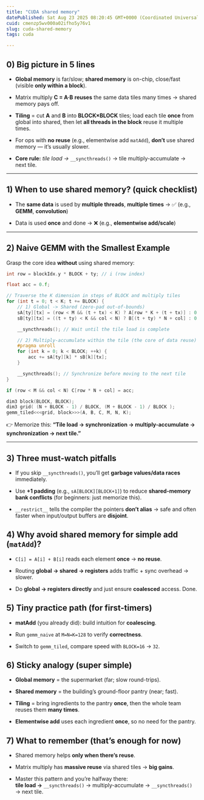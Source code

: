 ```yaml
---
title: "CUDA shared memory"
datePublished: Sat Aug 23 2025 08:20:45 GMT+0000 (Coordinated Universal Time)
cuid: cmenzp5wv000a02ifho5y76v1
slug: cuda-shared-memory
tags: cuda

---
```


## 0) Big picture in 5 lines

* **Global memory** is far/slow; **shared memory** is on-chip, close/fast (visible **only within a block**).
    
* Matrix multiply **C = A·B** **reuses** the same data tiles many times → shared memory pays off.
    
* **Tiling** = cut **A** and **B** into **BLOCK×BLOCK** tiles; load each tile **once** from global into shared, then let **all threads in the block** reuse it multiple times.
    
* For ops with **no reuse** (e.g., elementwise add `matAdd`), **don’t** use shared memory — it’s usually slower.
    
* **Core rule:** *tile load →* `__syncthreads()` → tile multiply-accumulate → next tile.
    

---

## 1) When to use shared memory? (quick checklist)

* The **same data** is used by **multiple threads**, **multiple times** → ✅ (e.g., **GEMM**, **convolution**)
    
* Data is used **once** and done → ❌ (e.g., **elementwise add/scale**)
    

---

## 2) Naive GEMM with the Smallest Example

Grasp the core idea **without** using shared memory:

```cpp
int row = blockIdx.y * BLOCK + ty; // i (row index)

float acc = 0.f;

// Traverse the K dimension in steps of BLOCK and multiply tiles
for (int t = 0; t < K; t += BLOCK) {
    // 1) Global -> Shared (zero-pad out-of-bounds)
    sA[ty][tx] = (row < M && (t + tx) < K) ? A[row * K + (t + tx)] : 0.f;
    sB[ty][tx] = ((t + ty) < K && col < N) ? B[(t + ty) * N + col] : 0.f;

    __syncthreads(); // Wait until the tile load is complete

    // 2) Multiply-accumulate within the tile (the core of data reuse)
    #pragma unroll
    for (int k = 0; k < BLOCK; ++k) {
        acc += sA[ty][k] * sB[k][tx];
    }

    __syncthreads(); // Synchronize before moving to the next tile
}

if (row < M && col < N) C[row * N + col] = acc;
```

```cpp
dim3 block(BLOCK, BLOCK);
dim3 grid( (N + BLOCK - 1) / BLOCK, (M + BLOCK - 1) / BLOCK );
gemm_tiled<<<grid, block>>>(A, B, C, M, N, K);
```

👉 Memorize this: **“Tile load → synchronization → multiply-accumulate → synchronization → next tile.”**

---

## 3) Three must-watch pitfalls

* If you skip `__syncthreads()`, you’ll get **garbage values/data races** immediately.
    
* Use **+1 padding** (e.g., `sA[BLOCK][BLOCK+1]`) to reduce **shared-memory bank conflicts** (for beginners: just memorize this).
    
* `__restrict__` tells the compiler the pointers **don’t alias** → safe and often faster when input/output buffers are **disjoint**.
    

## 4) Why avoid shared memory for simple add (`matAdd`)?

* `C[i] = A[i] + B[i]` reads each element **once** → **no reuse**.
    
* Routing **global → shared → registers** adds traffic + sync overhead → slower.
    
* Do **global → registers directly** and just ensure **coalesced** access. Done.
    

## 5) Tiny practice path (for first-timers)

* **matAdd** (you already did): build intuition for **coalescing**.
    
* Run `gemm_naive` at `M=N=K=128` to verify **correctness**.
    
* Switch to `gemm_tiled`, compare speed with `BLOCK=16` → `32`.
    

## 6) Sticky analogy (super simple)

* **Global memory** = the supermarket (far; slow round-trips).
    
* **Shared memory** = the building’s ground-floor pantry (near; fast).
    
* **Tiling** = bring ingredients to the pantry **once**, then the whole team reuses them **many times**.
    
* **Elementwise add** uses each ingredient **once**, so no need for the pantry.
    

## 7) What to remember (that’s enough for now)

* Shared memory helps **only when there’s reuse**.
    
* Matrix multiply has **massive reuse** via shared tiles → **big gains**.
    
* Master this pattern and you’re halfway there:  
    **tile load →** `__syncthreads()` → multiply-accumulate → `__syncthreads()` → next tile.